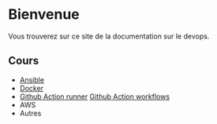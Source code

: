 # Bienvenue

Vous trouverez sur ce site de la documentation sur le devops.

## Cours

- [Ansible](http://benjaminmelki-test.s3-website.eu-west-3.amazonaws.com/ansible/)
- [Docker](http://benjaminmelki-test.s3-website.eu-west-3.amazonaws.com/dockerfile/)
- [Github Action runner](http://benjaminmelki-test.s3-website.eu-west-3.amazonaws.com/github%20action/github%20action%20runner/) [Github Action workflows](http://benjaminmelki-test.s3-website.eu-west-3.amazonaws.com/github%20action/github-action-workflows/)
- AWS
- Autres
